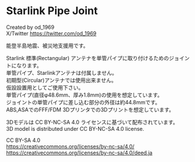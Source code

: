 # Starlink Pipe Joint
Created by od_1969  
X/Twitter https://twitter.com/od_1969  

能登半島地震、被災地支援用です。  
  
Starlink 標準(Rectangular) アンテナを単管パイプに取り付けるためのジョイントになります。  
単管パイプ、Starlinkアンテナは付属しません。  
初期型(Circular)アンテナでは使用出来ません。  
仮設設置用としてご使用下さい。  
単管パイプ(直径φ48.6mm、厚み1.8mm)の使用を想定しています。  
ジョイントの単管パイプに差し込む部分の外径は約44.8mmです。  
ABS,ASAでのFFF/FDM 3Dプリンタでの3Dプリントを想定しています。
  
  
3Dモデルは CC BY-NC-SA 4.0 ライセンスに基づいて配布されています。  
3D model is distributed under CC BY-NC-SA 4.0 license.  
  
CC BY-SA 4.0  
https://creativecommons.org/licenses/by-nc-sa/4.0/
https://creativecommons.org/licenses/by-nc-sa/4.0/deed.ja

